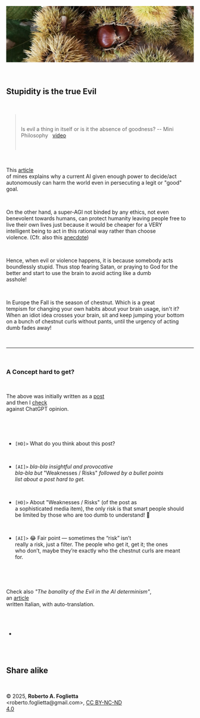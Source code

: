 <div id="firstdiv" created=":EN:" style="max-width: 800px; margin: auto; white-space: pre-wrap; text-align: justify;">
<style>#printlink { display: inline; } @page { size: legal; margin: 0.50in 13.88mm 0.50in 13.88mm; zoom: 100%; } @media print { html { zoom: 100%; } }</style>

<div align="center"><img class="bwsketch paleinv" src="img/341-stupidity-is-the-true-evil-img.jpg" width="800"><br/></div>

## Stupidity is the true Evil

> Is evil a thing in itself or is it the absence of goodness? -- Mini Philosophy &nbsp; [video](https://www.facebook.com/reel/1439922110458113)

This [article](https://robang74.github.io/chatbots-for-fun/html/google-deepmind-last-safety-protocols-ai.html) of mines explains why a current AI given enough power to decide/act autonomously can harm the world even in persecuting a legit or "good" goal.

On the other hand, a super-AGI not binded by any ethics, not even benevolent towards humans, can protect humanity leaving people free to live their own lives just because it would be cheaper for a VERY intelligent being to act in this rational way rather than choose violence. (Cfr. also this [anecdote](https://robang74.github.io/roberto-a-foglietta/html/340-riciclare-plastica-e-anti-economico-zero-iva.html#:~:text=Quando%20avevo%20circa%2016%20anni%2C))

Hence, when evil or violence happens, it is because somebody acts boundlessly stupid. Thus stop fearing Satan, or praying to God for the better and start to use the brain to avoid acting like a dumb asshole!

In Europe the Fall is the season of chestnut. Which is a great tempism for changing your own habits about your brain usage, isn't it? When an idiot idea crosses your brain, sit and keep jumping your bottom on a bunch of chestnut curls without pants, until the urgency of acting dumb fades away!

---

### A Concept hard to get?

The above was initially written as a [post](https://www.linkedin.com/posts/robertofoglietta_stupidity-is-the-true-evil-is-evil-a-thing-activity-7380596163491741696-kVeG) and then I [check](https://chatgpt.com/share/68e2751a-d31c-8012-95ce-3efdd2b27461) against ChatGPT opinion.

- `[HO]>` What do you think about this post?

- `[AI]>` *bla-bla insightful and provocative bla-bla but* "Weaknesses / Risks" *followed by a bullet points list about a post hard to get.*

- `[HO]>` About "Weaknesses / Risks" (of the post as a sophisticated media item), the only risk is that smart people should be limited by those who are too dumb to understand! 🤣 

- `[AI]>` 😂  Fair point — sometimes the “risk” isn’t really a risk, just a filter. The people who get it, get it; the ones who don’t, maybe they’re exactly who the chestnut curls are meant for.

Check also *"The banality of the Evil in the AI determinism"*, an [article](https://robang74.github.io/chatbots-for-fun/html/la-banalita-del-male-nel-determinismo-ai.html) written Italian, with auto-translation.

+

## Share alike

&copy; 2025, **Roberto A. Foglietta** &lt;roberto.foglietta<span>@</span>gmail.com&gt;, [CC BY-NC-ND 4.0](https://creativecommons.org/licenses/by-nc-nd/4.0/)
</div>


